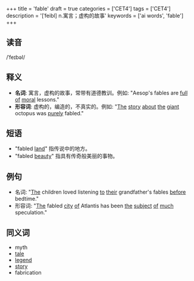+++
title = 'fable'
draft = true
categories = ['CET4']
tags = ['CET4']
description = '[ˈfeibl] n.寓言；虚构的故事'
keywords = ['ai words', 'fable']
+++

## 读音
/ˈfeɪbəl/

## 释义
- **名词**: 寓言，虚构的故事，常带有道德教训。例如: "Aesop's fables are [full](/zh/post/full/) [of](/zh/post/of/) [moral](/zh/post/moral/) lessons."
- **形容词**: 虚构的，编造的，不真实的。例如: "[The](/zh/post/the/) [story](/zh/post/story/) [about](/zh/post/about/) [the](/zh/post/the/) [giant](/zh/post/giant/) octopus was [purely](/zh/post/purely/) fabled."

## 短语
- "fabled [land](/zh/post/land/)" 指传说中的地方。
- "fabled [beauty](/zh/post/beauty/)" 指具有传奇般美丽的事物。

## 例句
- 名词: "[The](/zh/post/the/) children loved listening [to](/zh/post/to/) [their](/zh/post/their/) grandfather's fables [before](/zh/post/before/) bedtime."
- 形容词: "[The](/zh/post/the/) fabled [city](/zh/post/city/) [of](/zh/post/of/) Atlantis has been [the](/zh/post/the/) [subject](/zh/post/subject/) [of](/zh/post/of/) [much](/zh/post/much/) speculation."

## 同义词
- myth
- [tale](/zh/post/tale/)
- [legend](/zh/post/legend/)
- [story](/zh/post/story/)
- fabrication
